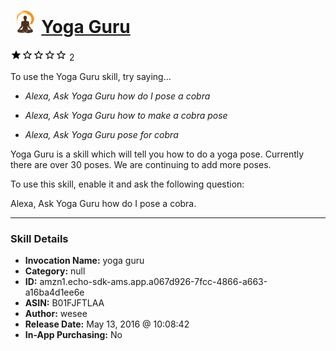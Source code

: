 # &nbsp;<img src="skill_icon" alt="Yoga Guru icon" width="36"> [Yoga Guru](http://alexa.amazon.com/#skills/amzn1.echo-sdk-ams.app.a067d926-7fcc-4866-a663-a16ba4d1ee6e)
![1 stars](../../images/ic_star_black_18dp_1x.png)![1 stars](../../images/ic_star_border_black_18dp_1x.png)![1 stars](../../images/ic_star_border_black_18dp_1x.png)![1 stars](../../images/ic_star_border_black_18dp_1x.png)![1 stars](../../images/ic_star_border_black_18dp_1x.png) 2

To use the Yoga Guru skill, try saying...

* *Alexa, Ask Yoga Guru how do I pose a cobra*

* *Alexa, Ask Yoga Guru how to make a cobra pose*

* *Alexa, Ask Yoga Guru pose for cobra*

Yoga Guru is a skill which will tell you how to do a yoga pose.  Currently there are over 30 poses.  We are continuing to add more poses.

To use this skill, enable it and ask the following question:

Alexa, Ask Yoga Guru how do I pose a cobra.

***

### Skill Details

* **Invocation Name:** yoga guru
* **Category:** null
* **ID:** amzn1.echo-sdk-ams.app.a067d926-7fcc-4866-a663-a16ba4d1ee6e
* **ASIN:** B01FJFTLAA
* **Author:** wesee
* **Release Date:** May 13, 2016 @ 10:08:42
* **In-App Purchasing:** No
